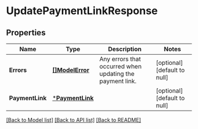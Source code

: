 # UpdatePaymentLinkResponse

## Properties

 Name            | Type                               | Description                                              | Notes                        
-----------------|------------------------------------|----------------------------------------------------------|------------------------------
 **Errors**      | [**[]ModelError**](Error.md)       | Any errors that occurred when updating the payment link. | [optional] [default to null] 
 **PaymentLink** | [***PaymentLink**](PaymentLink.md) |                                                          | [optional] [default to null] 

[[Back to Model list]](../README.md#documentation-for-models) [[Back to API list]](../README.md#documentation-for-api-endpoints) [[Back to README]](../README.md)


